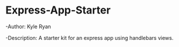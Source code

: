 # Express-App-Starter

-Author: Kyle Ryan

-Description: A starter kit for an express app using handlebars views.
